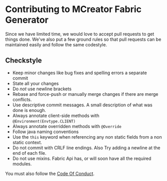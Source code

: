 # Contributing to MCreator Fabric Generator

Since we have limited time, we would love to accept pull requests to get things done. We've also put a few ground rules so that pull requests can be maintained easily and follow the same codestyle.

## Checkstyle
* Keep minor changes like bug fixes and spelling errors a separate commit
* State all your changes
* Do *not* use newline brackets
* Rebase and force-push or manually merge changes if there are merge conflicts. 
* Use descriptive commit messages. A small description of what was done is enough.
* Always annotate client-side methods with `@Environment(Envtype.CLIENT)`
* Always annotate overridden methods with `@Override`
* Follow java naming conventions
* Use the `this` keyword when referencing any non static fields from a non static context. 
* Do not commit with CRLF line endings. Also Try adding a newline at the end of each file. 
* Do not use mixins. Fabric Api has, or will soon have all the required modules. 

You must also follow the [Code Of Conduct](https://github.com/Goldorion/Fabric-Generator-MCreator/blob/1.15.2/CODE_OF_CONDUCT.md).
